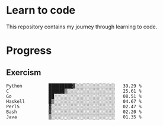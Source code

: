 # Learn to code

This repository contains my journey through learning to code.

# Progress

## Exercism

<!--START_SECTION:progress-->
```text
Python          █████████▓░░░░░░░░░░░░░░░   39.29 % 
C               ██████▒░░░░░░░░░░░░░░░░░░   25.61 % 
Go              ██░░░░░░░░░░░░░░░░░░░░░░░   08.51 % 
Haskell         █▒░░░░░░░░░░░░░░░░░░░░░░░   04.67 % 
Perl5           ▓░░░░░░░░░░░░░░░░░░░░░░░░   02.47 % 
Bash            ▓░░░░░░░░░░░░░░░░░░░░░░░░   02.20 % 
Java            ▒░░░░░░░░░░░░░░░░░░░░░░░░   01.35 % 
```
<!--END_SECTION:progress-->
